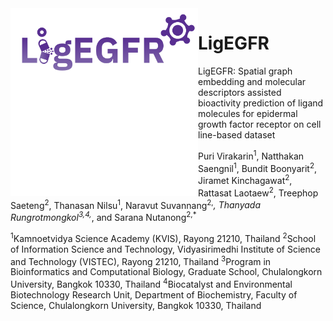 <img src="logo.png" align="left" width="300">

# LigEGFR

LigEGFR: Spatial graph embedding and molecular descriptors assisted bioactivity prediction of ligand molecules for epidermal growth factor receptor on cell line-based dataset

Puri Virakarin<sup>1</sup>, Natthakan Saengnil<sup>1</sup>, Bundit Boonyarit<sup>2</sup>, Jiramet Kinchagawat<sup>2</sup>, Rattasat Laotaew<sup>2</sup>, Treephop Saeteng<sup>2</sup>, Thanasan Nilsu<sup>1</sup>, Naravut Suvannang<sup>2,*</sup>, Thanyada Rungrotmongkol<sup>3,4,*</sup>, and Sarana Nutanong<sup>2,*</sup>

<sup>1</sup>Kamnoetvidya Science Academy (KVIS), Rayong 21210, Thailand 
<sup>2</sup>School of Information Science and Technology, Vidyasirimedhi Institute of Science and Technology (VISTEC), Rayong 21210, Thailand
<sup>3</sup>Program in Bioinformatics and Computational Biology, Graduate School, Chulalongkorn University, Bangkok 10330, Thailand 
<sup>4</sup>Biocatalyst and Environmental Biotechnology Research Unit, Department of Biochemistry, Faculty of Science, Chulalongkorn University, Bangkok 10330, Thailand
